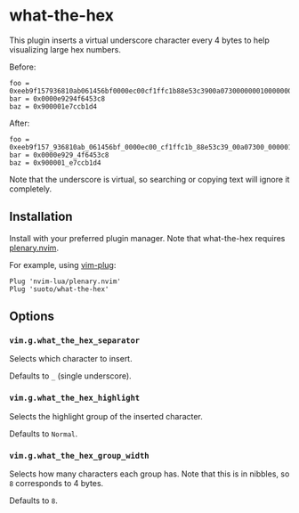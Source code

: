 # what-the-hex

This plugin inserts a virtual underscore character every 4 bytes to help
visualizing large hex numbers.

Before:

```
foo = 0xeeb9f157936810ab061456bf0000ec00cf1ffc1b88e53c3900a0730000000100000000e97500de75104742000000a7c1
bar = 0x0000e9294f6453c8
baz = 0x900001e7ccb1d4
```

After:

```
foo = 0xeeb9f157_936810ab_061456bf_0000ec00_cf1ffc1b_88e53c39_00a07300_00000100_000000e9_7500de75_10474200_0000a7c1
bar = 0x0000e929_4f6453c8
baz = 0x900001_e7ccb1d4
```

Note that the underscore is virtual, so searching or copying text will ignore it
completely.

## Installation

Install with your preferred plugin manager. Note that what-the-hex requires
[plenary.nvim].

For example, using [vim-plug]:

```vimrc
Plug 'nvim-lua/plenary.nvim'
Plug 'suoto/what-the-hex'
```

## Options

### `vim.g.what_the_hex_separator`

Selects which character to insert.

Defaults to `_` (single underscore).

### `vim.g.what_the_hex_highlight`

Selects the highlight group of the inserted character.

Defaults to `Normal`.

### `vim.g.what_the_hex_group_width`

Selects how many characters each group has. Note that this is in nibbles, so `8`
corresponds to 4 bytes.

Defaults to `8`.

[plenary.nvim]: https://github.com/nvim-lua/plenary.nvim
[vim-plug]: https://github.com/junegunn/vim-plug
